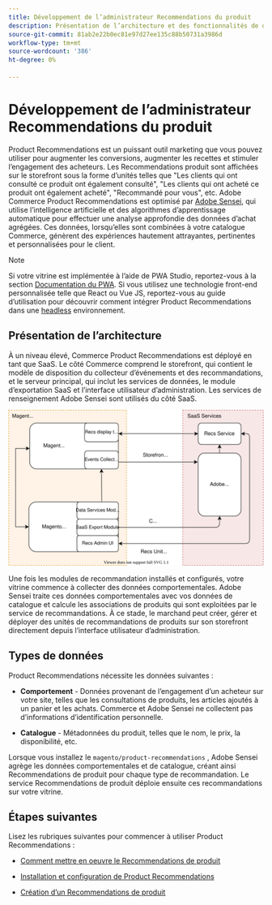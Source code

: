 ```yaml
---
title: Développement de l’administrateur Recommendations du produit
description: Présentation de l’architecture et des fonctionnalités de développement de Recommendations de produit.
source-git-commit: 81ab2e22b0ec81e97d27ee135c88b50731a3986d
workflow-type: tm+mt
source-wordcount: '386'
ht-degree: 0%

---
```


# Développement de l’administrateur Recommendations du produit

Product Recommendations est un puissant outil marketing que vous pouvez utiliser pour augmenter les conversions, augmenter les recettes et stimuler l’engagement des acheteurs. Les Recommendations produit sont affichées sur le storefront sous la forme d’unités telles que &quot;Les clients qui ont consulté ce produit ont également consulté&quot;, &quot;Les clients qui ont acheté ce produit ont également acheté&quot;, &quot;Recommandé pour vous&quot;, etc. Adobe Commerce Product Recommendations est optimisé par [Adobe Sensei](https://www.adobe.com/sensei.html), qui utilise l’intelligence artificielle et des algorithmes d’apprentissage automatique pour effectuer une analyse approfondie des données d’achat agrégées. Ces données, lorsqu’elles sont combinées à votre catalogue Commerce, génèrent des expériences hautement attrayantes, pertinentes et personnalisées pour le client.

>[!NOTE]
>
>Si votre vitrine est implémentée à l’aide de PWA Studio, reportez-vous à la section [Documentation du PWA](https://developer.adobe.com/commerce/pwa-studio/integrations/product-recommendations/). Si vous utilisez une technologie front-end personnalisée telle que React ou Vue JS, reportez-vous au guide d’utilisation pour découvrir comment intégrer Product Recommendations dans une [headless](headless.md) environnement.

## Présentation de l’architecture

À un niveau élevé, Commerce Product Recommendations est déployé en tant que SaaS. Le côté Commerce comprend le storefront, qui contient le modèle de disposition du collecteur d’événements et des recommandations, et le serveur principal, qui inclut les services de données, le module d’exportation SaaS et l’interface utilisateur d’administration. Les services de renseignement Adobe Sensei sont utilisés du côté SaaS.

![Diagramme d’architecture des recommandations de produits](assets/arch-diag-sensei.svg)

Une fois les modules de recommandation installés et configurés, votre vitrine commence à collecter des données comportementales. Adobe Sensei traite ces données comportementales avec vos données de catalogue et calcule les associations de produits qui sont exploitées par le service de recommandations. À ce stade, le marchand peut créer, gérer et déployer des unités de recommandations de produits sur son storefront directement depuis l’interface utilisateur d’administration.

## Types de données

Product Recommendations nécessite les données suivantes :

- **Comportement** - Données provenant de l’engagement d’un acheteur sur votre site, telles que les consultations de produits, les articles ajoutés à un panier et les achats. Commerce et Adobe Sensei ne collectent pas d’informations d’identification personnelle.

- **Catalogue** - Métadonnées du produit, telles que le nom, le prix, la disponibilité, etc.

Lorsque vous installez le `magento/product-recommendations` , Adobe Sensei agrège les données comportementales et de catalogue, créant ainsi Recommendations de produit pour chaque type de recommandation. Le service Recommendations de produit déploie ensuite ces recommandations sur votre vitrine.

## Étapes suivantes

Lisez les rubriques suivantes pour commencer à utiliser Product Recommendations :

- [Comment mettre en oeuvre le Recommendations de produit](implementation-workflow.md)

- [Installation et configuration de Product Recommendations](install-configure.md)

- [Création d’un Recommendations de produit](create.md)
